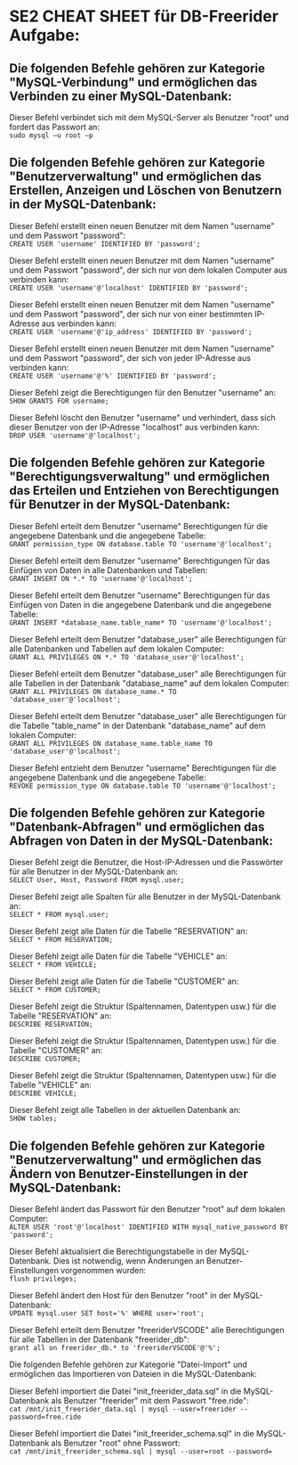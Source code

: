 # SE2 CHEAT SHEET für DB-Freerider Aufgabe:

## Die folgenden Befehle gehören zur Kategorie "MySQL-Verbindung" und ermöglichen das Verbinden zu einer MySQL-Datenbank:</br>

Dieser Befehl verbindet sich mit dem MySQL-Server als Benutzer "root" und fordert das Passwort an:</br>
`sudo mysql –u root –p`


## Die folgenden Befehle gehören zur Kategorie "Benutzerverwaltung" und ermöglichen das Erstellen, Anzeigen und Löschen von Benutzern in der MySQL-Datenbank:</br>

Dieser Befehl erstellt einen neuen Benutzer mit dem Namen "username" und dem Passwort "password":</br>
`CREATE USER 'username' IDENTIFIED BY 'password';`
    
Dieser Befehl erstellt einen neuen Benutzer mit dem Namen "username" und dem Passwort "password", der sich nur von dem lokalen Computer aus verbinden kann:</br>
`CREATE USER 'username'@'localhost' IDENTIFIED BY 'password';`
    
Dieser Befehl erstellt einen neuen Benutzer mit dem Namen "username" und dem Passwort "password", der sich nur von einer bestimmten IP-Adresse aus verbinden kann:</br>
`CREATE USER 'username'@'ip_address' IDENTIFIED BY 'password';`
    
Dieser Befehl erstellt einen neuen Benutzer mit dem Namen "username" und dem Passwort "password", der sich von jeder IP-Adresse aus verbinden kann:</br>
`CREATE USER 'username'@'%' IDENTIFIED BY 'password';`
    
Dieser Befehl zeigt die Berechtigungen für den Benutzer "username" an:</br>
`SHOW GRANTS FOR username;`
    
Dieser Befehl löscht den Benutzer "username" und verhindert, dass sich dieser Benutzer von der IP-Adresse "localhost" aus verbinden kann:</br>
`DROP USER 'username'@'localhost';`

## Die folgenden Befehle gehören zur Kategorie "Berechtigungsverwaltung" und ermöglichen das Erteilen und Entziehen von Berechtigungen für Benutzer in der MySQL-Datenbank:

Dieser Befehl erteilt dem Benutzer "username" Berechtigungen für die angegebene Datenbank und die angegebene Tabelle:</br>
`GRANT permission_type ON database.table TO 'username'@'localhost';`
    
Dieser Befehl erteilt dem Benutzer "username" Berechtigungen für das Einfügen von Daten in alle Datenbanken und Tabellen:</br>
`GRANT INSERT ON *.* TO 'username'@'localhost';`
    
Dieser Befehl erteilt dem Benutzer "username" Berechtigungen für das Einfügen von Daten in die angegebene Datenbank und die angegebene Tabelle:</br>
`GRANT INSERT *database_name.table_name* TO 'username'@'localhost';`
    
Dieser Befehl erteilt dem Benutzer "database_user" alle Berechtigungen für alle Datenbanken und Tabellen auf dem lokalen Computer:</br>
`GRANT ALL PRIVILEGES ON *.* TO 'database_user'@'localhost';`
    
Dieser Befehl erteilt dem Benutzer "database_user" alle Berechtigungen für alle Tabellen in der Datenbank "database_name" auf dem lokalen Computer:</br>
`GRANT ALL PRIVILEGES ON database_name.* TO 'database_user'@'localhost';`
    
Dieser Befehl erteilt dem Benutzer "database_user" alle Berechtigungen für die Tabelle "table_name" in der Datenbank "database_name" auf dem lokalen Computer:</br>
`GRANT ALL PRIVILEGES ON database_name.table_name TO 'database_user'@'localhost';`
    
Dieser Befehl entzieht dem Benutzer "username" Berechtigungen für die angegebene Datenbank und die angegebene Tabelle:</br>
`REVOKE permission_type ON database.table TO 'username'@'localhost';`

## Die folgenden Befehle gehören zur Kategorie "Datenbank-Abfragen" und ermöglichen das Abfragen von Daten in der MySQL-Datenbank:</br>

Dieser Befehl zeigt die Benutzer, die Host-IP-Adressen und die Passwörter für alle Benutzer in der MySQL-Datenbank an:</br>
`SELECT User, Host, Password FROM mysql.user;`
    
Dieser Befehl zeigt alle Spalten für alle Benutzer in der MySQL-Datenbank an:</br>
`SELECT * FROM mysql.user;`
    
Dieser Befehl zeigt alle Daten für die Tabelle "RESERVATION" an:</br>
`SELECT * FROM RESERVATION;`
    
Dieser Befehl zeigt alle Daten für die Tabelle "VEHICLE" an:</br>
`SELECT * FROM VEHICLE;`
    
Dieser Befehl zeigt alle Daten für die Tabelle "CUSTOMER" an:</br>
`SELECT * FROM CUSTOMER;`
    
Dieser Befehl zeigt die Struktur (Spaltennamen, Datentypen usw.) für die Tabelle "RESERVATION" an:</br>
`DESCRIBE RESERVATION;`
    
Dieser Befehl zeigt die Struktur (Spaltennamen, Datentypen usw.) für die Tabelle "CUSTOMER" an:</br>
`DESCRIBE CUSTOMER;`
    
Dieser Befehl zeigt die Struktur (Spaltennamen, Datentypen usw.) für die Tabelle "VEHICLE" an:</br>
`DESCRIBE VEHICLE;`
    
Dieser Befehl zeigt alle Tabellen in der aktuellen Datenbank an:</br>
`SHOW tables;`

## Die folgenden Befehle gehören zur Kategorie "Benutzerverwaltung" und ermöglichen das Ändern von Benutzer-Einstellungen in der MySQL-Datenbank:</br>

Dieser Befehl ändert das Passwort für den Benutzer "root" auf dem lokalen Computer:</br>
`ALTER USER 'root'@'localhost' IDENTIFIED WITH mysql_native_password BY 'password';`
    
Dieser Befehl aktualisiert die Berechtigungstabelle in der MySQL-Datenbank. Dies ist notwendig, wenn Änderungen an Benutzer-Einstellungen vorgenommen wurden:</br>
`flush privileges;`
    
Dieser Befehl ändert den Host für den Benutzer "root" in der MySQL-Datenbank:</br>
`UPDATE mysql.user SET host='%' WHERE user='root';`
    
Dieser Befehl erteilt dem Benutzer "freeriderVSCODE" alle Berechtigungen für alle Tabellen in der Datenbank "freerider_db":</br>
`grant all on freerider_db.* to 'freeriderVSCODE'@'%';`
    
Die folgenden Befehle gehören zur Kategorie "Datei-Import" und ermöglichen das Importieren von Dateien in die MySQL-Datenbank:</br>

Dieser Befehl importiert die Datei "init_freerider_data.sql" in die MySQL-Datenbank als Benutzer "freerider" mit dem Passwort "free.ride":</br>
`cat /mnt/init_freerider_data.sql | mysql --user=freerider --password=free.ride`
    
Dieser Befehl importiert die Datei "init_freerider_schema.sql" in die MySQL-Datenbank als Benutzer "root" ohne Passwort:</br>
`cat /mnt/init_freerider_schema.sql | mysql --user=root --password=`
